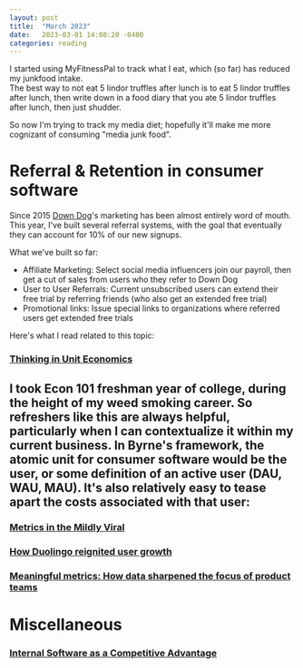 ```yaml
---
layout: post
title:  "March 2023"
date:   2023-03-01 14:08:20 -0400
categories: reading
---
```

I started using MyFitnessPal to track what I eat, which (so far) has reduced my junkfood intake.  
The best way to not eat 5 lindor truffles after lunch is to eat 5 lindor truffles after lunch, then write down in a food diary that you ate 5 lindor truffles after lunch, then just shudder.

So now I'm trying to track my media diet; hopefully it'll make me more cognizant of consuming "media junk food".

# Referral & Retention in consumer software
Since 2015 [Down Dog](https://downdogapp.com/)'s marketing has been almost entirely word of mouth.  This year, I've built several referral systems, with the goal that eventually they can account for 10% of our new signups.  

What we've built so far:
 - Affiliate Marketing:  Select social media influencers join our payroll, then get a cut of sales from users who they refer to Down Dog
 - User to User Referrals:  Current unsubscribed users can extend their free trial by referring friends (who also get an extended free trial)
 - Promotional links:  Issue special links to organizations where referred users get extended free trials

Here's what I read related to this topic:

### [Thinking in Unit Economics](https://capitalgains.thediff.co/p/thinking-unit-economics)
I took Econ 101 freshman year of college, during the height of my weed smoking career.  So 
refreshers like this are always helpful, particularly when I can contextualize it within my current business.
In Byrne's framework, the atomic unit for consumer software would be the user, or some definition of an active user (DAU, WAU, MAU).  It's also relatively easy to tease apart the costs associated with that user:
 - 


### [Metrics in the Mildly Viral](https://www.thediff.co/archive/metrics-mildly-viral/)

### [How Duolingo reignited user growth](https://www.lennysnewsletter.com/p/how-duolingo-reignited-user-growth)
### [Meaningful metrics: How data sharpened the focus of product teams](https://blog.duolingo.com/growth-model-duolingo/)

# Miscellaneous
### [Internal Software as a Competitive Advantage](https://www.thediff.co/archive/internal-software-as-a-competitive-advantage/)
